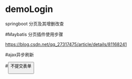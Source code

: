 # demoLogin
springboot 分页及其增删改查

#Maybatis 分页插件使用步骤

https://blog.csdn.net/qq_27317475/article/details/81168241

#ajax异步刷新

#<button type = button>不提交表单